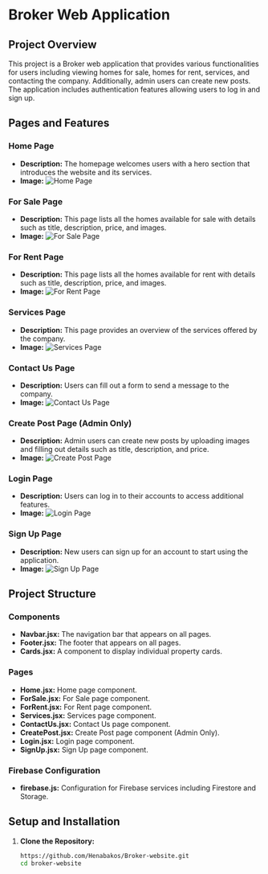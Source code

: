 # Broker Web Application

## Project Overview
This project is a Broker web application that provides various functionalities for users including viewing homes for sale, homes for rent, services, and contacting the company. Additionally, admin users can create new posts. The application includes authentication features allowing users to log in and sign up.

## Pages and Features

### Home Page
- **Description:** The homepage welcomes users with a hero section that introduces the website and its services.
- **Image:**
  ![Home Page](src\assets\images\Home.png)

### For Sale Page
- **Description:** This page lists all the homes available for sale with details such as title, description, price, and images.
- **Image:**
  ![For Sale Page](src\assets\images\ForSale.png)

### For Rent Page
- **Description:** This page lists all the homes available for rent with details such as title, description, price, and images.
- **Image:**
  ![For Rent Page](src\assets\images\ForRent.png)

### Services Page
- **Description:** This page provides an overview of the services offered by the company.
- **Image:**
  ![Services Page](src\assets\images\Services.png)

### Contact Us Page
- **Description:** Users can fill out a form to send a message to the company.
- **Image:**
  ![Contact Us Page](src\assets\images\ContactUs.png)

### Create Post Page (Admin Only)
- **Description:** Admin users can create new posts by uploading images and filling out details such as title, description, and price.
- **Image:**
  ![Create Post Page](src\assets\images\CreatePost.png)

### Login Page
- **Description:** Users can log in to their accounts to access additional features.
- **Image:**
  ![Login Page](src\assets\images\SignIn.png)

### Sign Up Page
- **Description:** New users can sign up for an account to start using the application.
- **Image:**
  ![Sign Up Page](src\assets\images\SignUp.png)

## Project Structure

### Components
- **Navbar.jsx:** The navigation bar that appears on all pages.
- **Footer.jsx:** The footer that appears on all pages.
- **Cards.jsx:** A component to display individual property cards.

### Pages
- **Home.jsx:** Home page component.
- **ForSale.jsx:** For Sale page component.
- **ForRent.jsx:** For Rent page component.
- **Services.jsx:** Services page component.
- **ContactUs.jsx:** Contact Us page component.
- **CreatePost.jsx:** Create Post page component (Admin Only).
- **Login.jsx:** Login page component.
- **SignUp.jsx:** Sign Up page component.

### Firebase Configuration
- **firebase.js:** Configuration for Firebase services including Firestore and Storage.

## Setup and Installation

1. **Clone the Repository:**
   ```sh
   https://github.com/Henabakos/Broker-website.git
   cd broker-website
